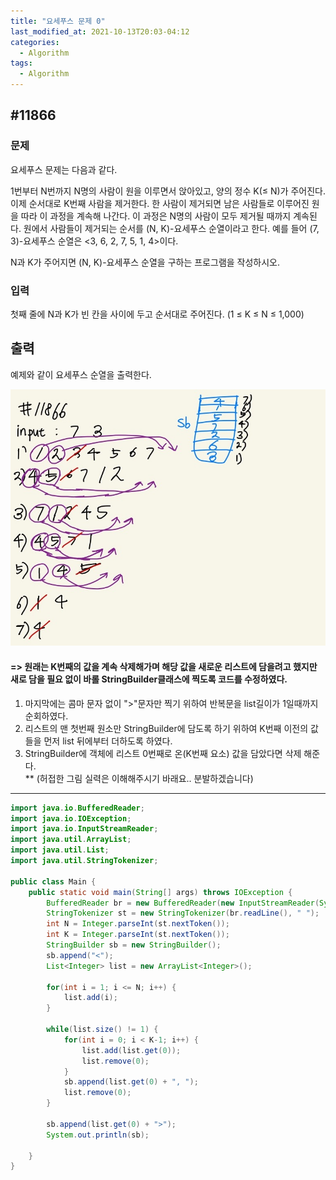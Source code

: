```yaml
---
title: "요세푸스 문제 0"  
last_modified_at: 2021-10-13T20:03-04:12
categories:
  - Algorithm
tags:
  - Algorithm
---
```


## #11866

### 문제
요세푸스 문제는 다음과 같다.

1번부터 N번까지 N명의 사람이 원을 이루면서 앉아있고, 양의 정수 K(≤ N)가 주어진다. 이제 순서대로 K번째 사람을 제거한다. 한 사람이 제거되면 남은 사람들로 이루어진 원을 따라 이 과정을 계속해 나간다. 이 과정은 N명의 사람이 모두 제거될 때까지 계속된다. 원에서 사람들이 제거되는 순서를 (N, K)-요세푸스 순열이라고 한다. 예를 들어 (7, 3)-요세푸스 순열은 <3, 6, 2, 7, 5, 1, 4>이다.

N과 K가 주어지면 (N, K)-요세푸스 순열을 구하는 프로그램을 작성하시오.

### 입력

첫째 줄에 N과 K가 빈 칸을 사이에 두고 순서대로 주어진다. (1 ≤ K ≤ N ≤ 1,000)

## 출력

예제와 같이 요세푸스 순열을 출력한다.

![11866](/assets/image/algo/11866.jpg)

#### => 원래는 K번째의 값을 계속 삭제해가며 해당 값을 새로운 리스트에 담을려고 했지만 새로 담을 필요 없이 바롤 StringBuilder클래스에 찍도록 코드를 수정하였다.
1. 마지막에는 콤마 문자 없이 ">"문자만 찍기 위하여 반복문을 list길이가 1일때까지 순회하였다.
2. 리스트의 맨 첫번째 원소만 StringBuilder에 담도록 하기 위하여 K번째 이전의 값들을 먼저 list 뒤에부터 더하도록 하였다.
3. StringBuilder에 객체에 리스트 0번째로 온(K번째 요소) 값을 담았다면 삭제 해준다.    
** (허접한 그림 실력은 이해해주시기 바래요.. 분발하겠습니다)

---

```java
import java.io.BufferedReader;
import java.io.IOException;
import java.io.InputStreamReader;
import java.util.ArrayList;
import java.util.List;
import java.util.StringTokenizer;

public class Main {
    public static void main(String[] args) throws IOException {
        BufferedReader br = new BufferedReader(new InputStreamReader(System.in));
        StringTokenizer st = new StringTokenizer(br.readLine(), " ");
        int N = Integer.parseInt(st.nextToken());
        int K = Integer.parseInt(st.nextToken());
        StringBuilder sb = new StringBuilder();
        sb.append("<");
        List<Integer> list = new ArrayList<Integer>();

        for(int i = 1; i <= N; i++) {
            list.add(i);
        }

        while(list.size() != 1) {
            for(int i = 0; i < K-1; i++) {
                list.add(list.get(0));
                list.remove(0);
            }
            sb.append(list.get(0) + ", ");
            list.remove(0);
        }

        sb.append(list.get(0) + ">");
        System.out.println(sb);

    }
}

```